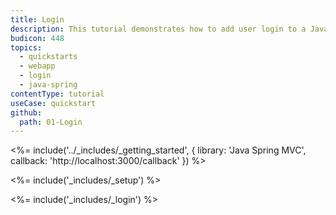 ```yaml
---
title: Login
description: This tutorial demonstrates how to add user login to a Java Spring MVC application.
budicon: 448
topics:
  - quickstarts
  - webapp
  - login
  - java-spring
contentType: tutorial
useCase: quickstart
github:
  path: 01-Login
---
```

<%= include('../_includes/_getting_started', { library: 'Java Spring MVC', callback: 'http://localhost:3000/callback' }) %>

<%= include('_includes/_setup') %>

<%= include('_includes/_login') %>
